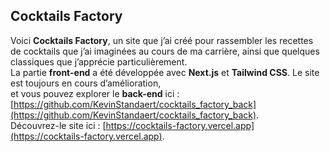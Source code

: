 ## Cocktails Factory

Voici **Cocktails Factory**, un site que j’ai créé pour rassembler les recettes de cocktails que j’ai imaginées au cours de ma carrière, ainsi que quelques classiques que j’apprécie particulièrement.  
La partie **front-end** a été développée avec **Next.js** et **Tailwind CSS**. Le site est toujours en cours d’amélioration,  
et vous pouvez explorer le **back-end** ici : [https://github.com/KevinStandaert/cocktails_factory_back](https://github.com/KevinStandaert/cocktails_factory_back).  
Découvrez-le site ici : [https://cocktails-factory.vercel.app](https://cocktails-factory.vercel.app).
